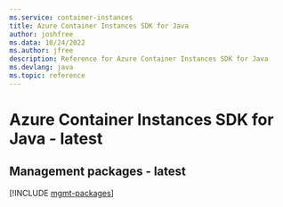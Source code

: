 ```yaml
---
ms.service: container-instances
title: Azure Container Instances SDK for Java
author: joshfree
ms.data: 10/24/2022
ms.author: jfree
description: Reference for Azure Container Instances SDK for Java
ms.devlang: java
ms.topic: reference
---
```

# Azure Container Instances SDK for Java - latest

## Management packages - latest
[!INCLUDE [mgmt-packages](container-instances-mgmt-index.md)]